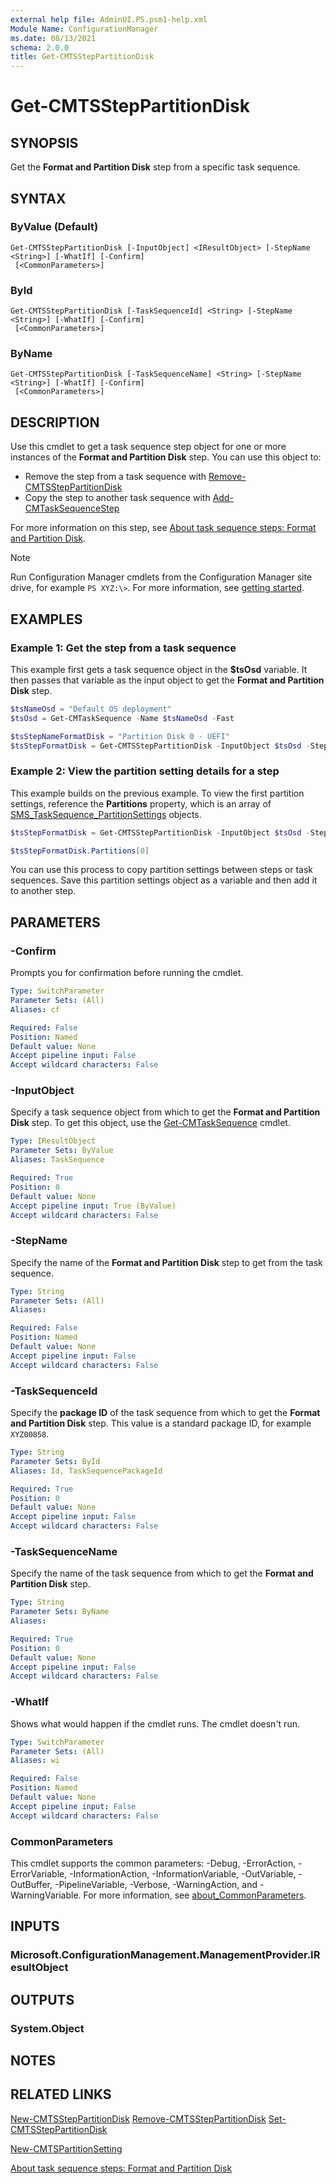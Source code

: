 ```yaml
---
external help file: AdminUI.PS.psm1-help.xml
Module Name: ConfigurationManager
ms.date: 08/13/2021
schema: 2.0.0
title: Get-CMTSStepPartitionDisk
---
```


# Get-CMTSStepPartitionDisk

## SYNOPSIS

Get the **Format and Partition Disk** step from a specific task sequence.

## SYNTAX

### ByValue (Default)
```
Get-CMTSStepPartitionDisk [-InputObject] <IResultObject> [-StepName <String>] [-WhatIf] [-Confirm]
 [<CommonParameters>]
```

### ById
```
Get-CMTSStepPartitionDisk [-TaskSequenceId] <String> [-StepName <String>] [-WhatIf] [-Confirm]
 [<CommonParameters>]
```

### ByName
```
Get-CMTSStepPartitionDisk [-TaskSequenceName] <String> [-StepName <String>] [-WhatIf] [-Confirm]
 [<CommonParameters>]
```

## DESCRIPTION

Use this cmdlet to get a task sequence step object for one or more instances of the **Format and Partition Disk** step. You can use this object to:

- Remove the step from a task sequence with [Remove-CMTSStepPartitionDisk](Remove-CMTSStepPartitionDisk.md)
- Copy the step to another task sequence with [Add-CMTaskSequenceStep](Add-CMTaskSequenceStep.md)

For more information on this step, see [About task sequence steps: Format and Partition Disk](/mem/configmgr/osd/understand/task-sequence-steps#BKMK_FormatandPartitionDisk).

> [!NOTE]
> Run Configuration Manager cmdlets from the Configuration Manager site drive, for example `PS XYZ:\>`. For more information, see [getting started](/powershell/sccm/overview).

## EXAMPLES

### Example 1: Get the step from a task sequence

This example first gets a task sequence object in the **$tsOsd** variable. It then passes that variable as the input object to get the **Format and Partition Disk** step.

```powershell
$tsNameOsd = "Default OS deployment"
$tsOsd = Get-CMTaskSequence -Name $tsNameOsd -Fast

$tsStepNameFormatDisk = "Partition Disk 0 - UEFI"
$tsStepFormatDisk = Get-CMTSStepPartitionDisk -InputObject $tsOsd -StepName $tsStepNameFormatDisk
```

### Example 2: View the partition setting details for a step

This example builds on the previous example. To view the first partition settings, reference the **Partitions** property, which is an array of [SMS_TaskSequence_PartitionSettings](/mem/configmgr/develop/reference/osd/sms_tasksequence_partitionsettings-server-wmi-class) objects.

```powershell
$tsStepFormatDisk = Get-CMTSStepPartitionDisk -InputObject $tsOsd -StepName $tsStepNameFormatDisk

$tsStepFormatDisk.Partitions[0]
```

You can use this process to copy partition settings between steps or task sequences. Save this partition settings object as a variable and then add it to another step.

## PARAMETERS

### -Confirm

Prompts you for confirmation before running the cmdlet.

```yaml
Type: SwitchParameter
Parameter Sets: (All)
Aliases: cf

Required: False
Position: Named
Default value: None
Accept pipeline input: False
Accept wildcard characters: False
```

### -InputObject

Specify a task sequence object from which to get the **Format and Partition Disk** step. To get this object, use the [Get-CMTaskSequence](Get-CMTaskSequence.md) cmdlet.

```yaml
Type: IResultObject
Parameter Sets: ByValue
Aliases: TaskSequence

Required: True
Position: 0
Default value: None
Accept pipeline input: True (ByValue)
Accept wildcard characters: False
```

### -StepName

Specify the name of the **Format and Partition Disk** step to get from the task sequence.

```yaml
Type: String
Parameter Sets: (All)
Aliases:

Required: False
Position: Named
Default value: None
Accept pipeline input: False
Accept wildcard characters: False
```

### -TaskSequenceId

Specify the **package ID** of the task sequence from which to get the **Format and Partition Disk** step. This value is a standard package ID, for example `XYZ00858`.

```yaml
Type: String
Parameter Sets: ById
Aliases: Id, TaskSequencePackageId

Required: True
Position: 0
Default value: None
Accept pipeline input: False
Accept wildcard characters: False
```

### -TaskSequenceName

Specify the name of the task sequence from which to get the **Format and Partition Disk** step.

```yaml
Type: String
Parameter Sets: ByName
Aliases:

Required: True
Position: 0
Default value: None
Accept pipeline input: False
Accept wildcard characters: False
```

### -WhatIf

Shows what would happen if the cmdlet runs. The cmdlet doesn't run.

```yaml
Type: SwitchParameter
Parameter Sets: (All)
Aliases: wi

Required: False
Position: Named
Default value: None
Accept pipeline input: False
Accept wildcard characters: False
```

### CommonParameters
This cmdlet supports the common parameters: -Debug, -ErrorAction, -ErrorVariable, -InformationAction, -InformationVariable, -OutVariable, -OutBuffer, -PipelineVariable, -Verbose, -WarningAction, and -WarningVariable. For more information, see [about_CommonParameters](http://go.microsoft.com/fwlink/?LinkID=113216).

## INPUTS

### Microsoft.ConfigurationManagement.ManagementProvider.IResultObject

## OUTPUTS

### System.Object

## NOTES

## RELATED LINKS

[New-CMTSStepPartitionDisk](New-CMTSStepPartitionDisk.md)
[Remove-CMTSStepPartitionDisk](Remove-CMTSStepPartitionDisk.md)
[Set-CMTSStepPartitionDisk](Set-CMTSStepPartitionDisk.md)

[New-CMTSPartitionSetting](New-CMTSPartitionSetting.md)

[About task sequence steps: Format and Partition Disk](/mem/configmgr/osd/understand/task-sequence-steps#BKMK_FormatandPartitionDisk)
